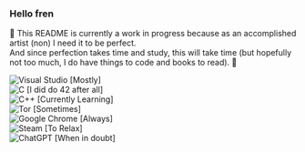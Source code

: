 ### Hello fren
🚧 This README is currently a work in progress because as an accomplished artist (non) I need it to be perfect.  
And since perfection takes time and study, this will take time (but hopefully not too much, I do have things to code and books to read). 🚧  

 ![Visual Studio](https://img.shields.io/badge/Visual%20Studio-5C2D91.svg?style=for-the-badge&logo=visual-studio&logoColor=white) [Mostly]  
 ![C](https://img.shields.io/badge/c-%2300599C.svg?style=for-the-badge&logo=c&logoColor=white) [I did do 42 after all]  
 ![C++](https://img.shields.io/badge/c++-%2300599C.svg?style=for-the-badge&logo=c%2B%2B&logoColor=white) [Currently Learning]  
![Tor](https://img.shields.io/badge/Tor-7D4698?style=for-the-badge&logo=Tor-Browser&logoColor=white) [Sometimes]  
![Google Chrome](https://img.shields.io/badge/Google%20Chrome-4285F4?style=for-the-badge&logo=GoogleChrome&logoColor=white) [Always]  
![Steam](https://img.shields.io/badge/steam-%23000000.svg?style=for-the-badge&logo=steam&logoColor=white) [To Relax]  
![ChatGPT](https://img.shields.io/badge/chatGPT-74aa9c?style=for-the-badge&logo=openai&logoColor=white) [When in doubt]  
